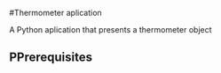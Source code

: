 #Thermometer aplication

A Python aplication that presents a thermometer object

## PPrerequisites




